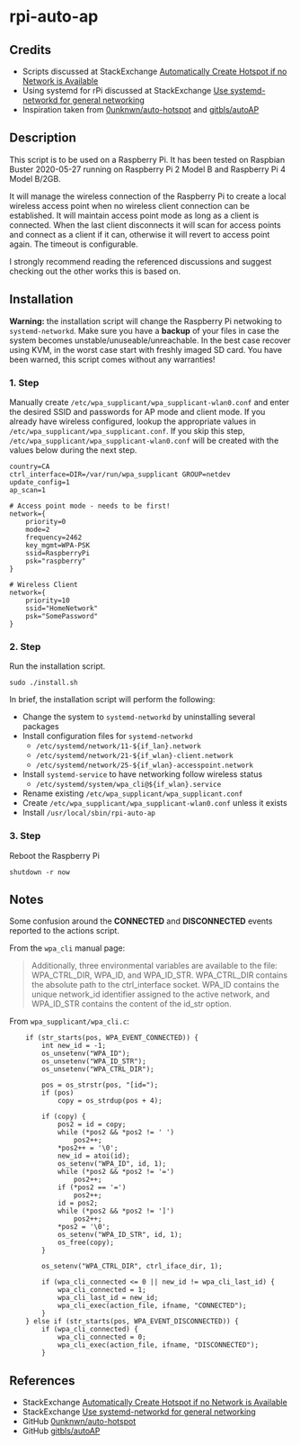 # rpi-auto-ap

## Credits

- Scripts discussed at StackExchange [Automatically Create Hotspot if no Network is Available][1]
- Using systemd for rPi discussed at StackExchange [Use systemd-networkd for general networking][2]
- Inspiration taken from [0unknwn/auto-hotspot][3] and [gitbls/autoAP][4]

## Description

This script is to be used on a Raspberry Pi. It has been tested on Raspbian Buster 2020-05-27 running on Raspberry Pi 2 Model B and Raspberry Pi 4 Model B/2GB.

It will manage the wireless connection of the Raspberry Pi to create a local wireless access point when no wireless client connection can be established. It will maintain access point mode as long as a client is connected. When the last client disconnects it will scan for access points and connect as a client if it can, otherwise it will revert to access point again. The timeout is configurable.

I strongly recommend reading the referenced discussions and suggest checking out the other works this is based on.

## Installation

**Warning:** the installation script will change the Raspberry Pi netwoking to `systemd-networkd`. Make sure you have a **backup** of your files in case the system becomes unstable/unuseable/unreachable. In the best case recover using KVM, in the worst case start with freshly imaged SD card. You have been warned, this script comes without any warranties!

### 1. Step

Manually create `/etc/wpa_supplicant/wpa_supplicant-wlan0.conf` and enter the desired SSID and passwords for AP mode and client mode. If you already have wireless configured, lookup the appropriate values in `/etc/wpa_supplicant/wpa_supplicant.conf`. If you skip this step, `/etc/wpa_supplicant/wpa_supplicant-wlan0.conf` will be created with the values below during the next step.

```
country=CA
ctrl_interface=DIR=/var/run/wpa_supplicant GROUP=netdev
update_config=1
ap_scan=1

# Access point mode - needs to be first!
network={
    priority=0
    mode=2
    frequency=2462
    key_mgmt=WPA-PSK
    ssid=RaspberryPi
    psk="raspberry"
}

# Wireless Client
network={
    priority=10
    ssid="HomeNetwork"
    psk="SomePassword"
}

```

### 2. Step

Run the installation script.

```
sudo ./install.sh
```

In brief, the installation script will perform the following:

- Change the system to `systemd-networkd` by uninstalling several packages
- Install configuration files for `systemd-networkd`
    * `/etc/systemd/network/11-${if_lan}.network`
    * `/etc/systemd/network/21-${if_wlan}-client.network`
    * `/etc/systemd/network/25-${if_wlan}-accesspoint.network`
- Install `systemd-service` to have networking follow wireless status
    * `/etc/systemd/system/wpa_cli@${if_wlan}.service`
- Rename existing `/etc/wpa_supplicant/wpa_supplicant.conf`
- Create `/etc/wpa_supplicant/wpa_supplicant-wlan0.conf` unless it exists
- Install `/usr/local/sbin/rpi-auto-ap`

### 3. Step

Reboot the Raspberry Pi

```
shutdown -r now
```

## Notes

Some confusion around the **CONNECTED** and **DISCONNECTED** events reported to the actions script.

From the `wpa_cli` manual page:

> Additionally, three environmental variables are available to
> the file: WPA_CTRL_DIR, WPA_ID, and WPA_ID_STR. WPA_CTRL_DIR
> contains the absolute path to the ctrl_interface socket. WPA_ID
> contains the unique network_id identifier assigned to the active
> network, and WPA_ID_STR contains the content of the id_str option.

From `wpa_supplicant/wpa_cli.c`:

```
    if (str_starts(pos, WPA_EVENT_CONNECTED)) {
        int new_id = -1;
        os_unsetenv("WPA_ID");
        os_unsetenv("WPA_ID_STR");
        os_unsetenv("WPA_CTRL_DIR");

        pos = os_strstr(pos, "[id=");
        if (pos)
            copy = os_strdup(pos + 4);

        if (copy) {
            pos2 = id = copy;
            while (*pos2 && *pos2 != ' ')
                pos2++;
            *pos2++ = '\0';
            new_id = atoi(id);
            os_setenv("WPA_ID", id, 1);
            while (*pos2 && *pos2 != '=')
                pos2++;
            if (*pos2 == '=')
                pos2++;
            id = pos2;
            while (*pos2 && *pos2 != ']')
                pos2++;
            *pos2 = '\0';
            os_setenv("WPA_ID_STR", id, 1);
            os_free(copy);
        }

        os_setenv("WPA_CTRL_DIR", ctrl_iface_dir, 1);

        if (wpa_cli_connected <= 0 || new_id != wpa_cli_last_id) {
            wpa_cli_connected = 1;
            wpa_cli_last_id = new_id;
            wpa_cli_exec(action_file, ifname, "CONNECTED");
        }
    } else if (str_starts(pos, WPA_EVENT_DISCONNECTED)) {
        if (wpa_cli_connected) {
            wpa_cli_connected = 0;
            wpa_cli_exec(action_file, ifname, "DISCONNECTED");
        }
```


## References

- StackExchange [Automatically Create Hotspot if no Network is Available][1]
- StackExchange [Use systemd-networkd for general networking][2]
- GitHub [0unknwn/auto-hotspot][3]
- GitHub [gitbls/autoAP][4]

[1]:https://raspberrypi.stackexchange.com/a/100196
[2]:https://raspberrypi.stackexchange.com/a/108593
[3]:https://github.com/0unknwn/auto-hotspot
[4]:https://github.com/gitbls/autoAP

